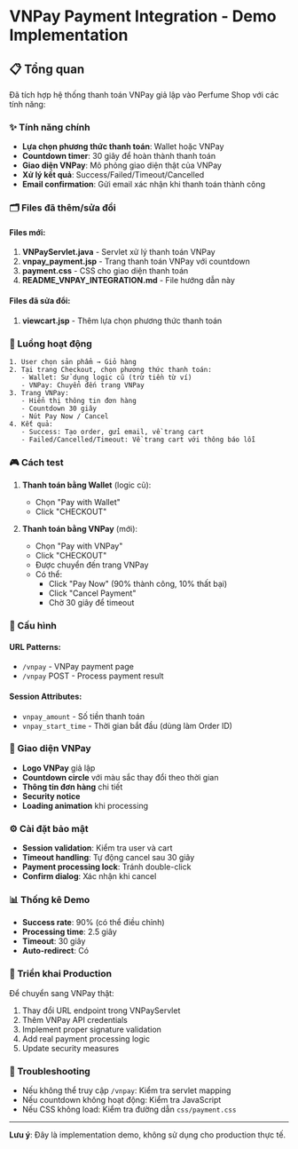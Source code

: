 # VNPay Payment Integration - Demo Implementation

## 📋 Tổng quan
Đã tích hợp hệ thống thanh toán VNPay giả lập vào Perfume Shop với các tính năng:

### ✨ Tính năng chính
- **Lựa chọn phương thức thanh toán**: Wallet hoặc VNPay
- **Countdown timer**: 30 giây để hoàn thành thanh toán
- **Giao diện VNPay**: Mô phỏng giao diện thật của VNPay
- **Xử lý kết quả**: Success/Failed/Timeout/Cancelled
- **Email confirmation**: Gửi email xác nhận khi thanh toán thành công

### 🗂️ Files đã thêm/sửa đổi

#### Files mới:
1. **VNPayServlet.java** - Servlet xử lý thanh toán VNPay
2. **vnpay_payment.jsp** - Trang thanh toán VNPay với countdown
3. **payment.css** - CSS cho giao diện thanh toán
4. **README_VNPAY_INTEGRATION.md** - File hướng dẫn này

#### Files đã sửa đổi:
1. **viewcart.jsp** - Thêm lựa chọn phương thức thanh toán

### 🔄 Luồng hoạt động

```
1. User chọn sản phẩm → Giỏ hàng
2. Tại trang Checkout, chọn phương thức thanh toán:
   - Wallet: Sử dụng logic cũ (trừ tiền từ ví)
   - VNPay: Chuyển đến trang VNPay
3. Trang VNPay:
   - Hiển thị thông tin đơn hàng
   - Countdown 30 giây
   - Nút Pay Now / Cancel
4. Kết quả:
   - Success: Tạo order, gửi email, về trang cart
   - Failed/Cancelled/Timeout: Về trang cart với thông báo lỗi
```

### 🎮 Cách test

1. **Thanh toán bằng Wallet** (logic cũ):
   - Chọn "Pay with Wallet"
   - Click "CHECKOUT"

2. **Thanh toán bằng VNPay** (mới):
   - Chọn "Pay with VNPay"
   - Click "CHECKOUT" 
   - Được chuyển đến trang VNPay
   - Có thể:
     - Click "Pay Now" (90% thành công, 10% thất bại)
     - Click "Cancel Payment"
     - Chờ 30 giây để timeout

### 🔧 Cấu hình

#### URL Patterns:
- `/vnpay` - VNPay payment page
- `/vnpay` POST - Process payment result

#### Session Attributes:
- `vnpay_amount` - Số tiền thanh toán
- `vnpay_start_time` - Thời gian bắt đầu (dùng làm Order ID)

### 🎨 Giao diện VNPay
- **Logo VNPay** giả lập
- **Countdown circle** với màu sắc thay đổi theo thời gian
- **Thông tin đơn hàng** chi tiết
- **Security notice** 
- **Loading animation** khi processing

### ⚙️ Cài đặt bảo mật
- **Session validation**: Kiểm tra user và cart
- **Timeout handling**: Tự động cancel sau 30 giây
- **Payment processing lock**: Tránh double-click
- **Confirm dialog**: Xác nhận khi cancel

### 📊 Thống kê Demo
- **Success rate**: 90% (có thể điều chỉnh)
- **Processing time**: 2.5 giây
- **Timeout**: 30 giây
- **Auto-redirect**: Có

### 🚀 Triển khai Production
Để chuyển sang VNPay thật:
1. Thay đổi URL endpoint trong VNPayServlet
2. Thêm VNPay API credentials
3. Implement proper signature validation
4. Add real payment processing logic
5. Update security measures

### 🐛 Troubleshooting
- Nếu không thể truy cập `/vnpay`: Kiểm tra servlet mapping
- Nếu countdown không hoạt động: Kiểm tra JavaScript
- Nếu CSS không load: Kiểm tra đường dẫn `css/payment.css`

---
**Lưu ý**: Đây là implementation demo, không sử dụng cho production thực tế.

